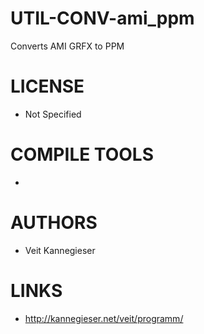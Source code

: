 # UTIL-CONV-ami_ppm
Converts AMI GRFX to PPM

LICENSE
===============
* Not Specified

COMPILE TOOLS
===============
* 
 
AUTHORS
===============
* Veit Kannegieser

LINKS
===============
* http://kannegieser.net/veit/programm/
